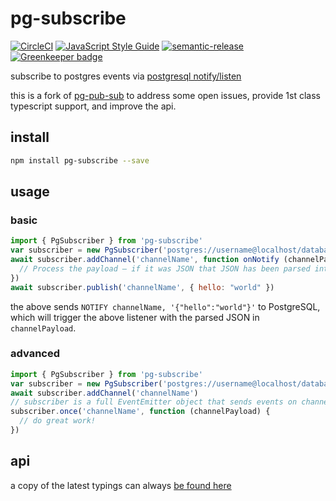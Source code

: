 # pg-subscribe

[![CircleCI](https://circleci.com/gh/cdaringe/pg-subscribe.svg?style=svg)](https://circleci.com/gh/cdaringe/pg-subscribe) [![JavaScript Style Guide](https://img.shields.io/badge/code_style-standard-brightgreen.svg)](https://standardjs.com) [![semantic-release](https://img.shields.io/badge/%20%20%F0%9F%93%A6%F0%9F%9A%80-semantic--release-e10079.svg)](https://github.com/semantic-release/semantic-release) [![Greenkeeper badge](https://badges.greenkeeper.io/cdaringe/pg-subscribe.svg)](https://greenkeeper.io/)



subscribe to postgres events via [postgresql notify/listen](http://www.postgresql.org/docs/10/static/sql-notify.html)

this is a fork of [pg-pub-sub](https://github.com/voxpelli/node-pg-pubsub) to address some open issues, provide 1st class typescript support, and improve the api.

## install

```sh
npm install pg-subscribe --save
```

## usage

### basic

```js
import { PgSubscriber } from 'pg-subscribe'
var subscriber = new PgSubscriber('postgres://username@localhost/database')
await subscriber.addChannel('channelName', function onNotify (channelPayload) {
  // Process the payload – if it was JSON that JSON has been parsed into an object for you
})
await subscriber.publish('channelName', { hello: "world" })
```

the above sends `NOTIFY channelName, '{"hello":"world"}'` to PostgreSQL, which will trigger the above listener with the parsed JSON in `channelPayload`.

### advanced

```js
import { PgSubscriber } from 'pg-subscribe'
var subscriber = new PgSubscriber('postgres://username@localhost/database')
await subscriber.addChannel('channelName')
// subscriber is a full EventEmitter object that sends events on channel names
subscriber.once('channelName', function (channelPayload) {
  // do great work!
})
```

## api

a copy of the latest typings can always [be found here](https://github.com/cdaringe/pg-subscribe/blob/master/docs/index.d.ts)
